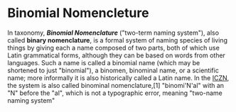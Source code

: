 # Binomial Nomencleture

In taxonomy, ***Binomial Nomenclature*** ("two-term naming system"), also called **binary nomenclature**, is a formal system of naming species of living things by giving each a name composed of two parts, both of which use Latin grammatical forms, although they can be based on words from other languages. Such a name is called a binomial name (which may be shortened to just "binomial"), a binomen, binominal name, or a scientific name; more informally it is also historically called a Latin name. In the [ICZN](https://www.iczn.org/), the system is also called binominal nomenclature,[1] "binomi'N'al" with an "N" before the "al", which is not a typographic error, meaning "two-name naming system"